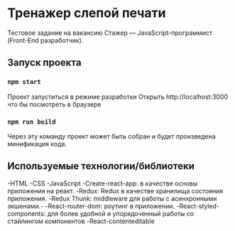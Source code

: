 # Тренажер слепой печати

Тестовое задание на вакансию Стажер — JavaScript-программист (Front-End разработчик).

## Запуск проекта

### `npm start`

Проект запуститься в режиме разработки Открыть http://localhost:3000 что бы посмотреть в браузере

### `npm run build`

Через эту команду проект может быть собран и будет произведена минификация кода.

## Используемые технологии/библиотеки

-HTML
-CSS
-JavaScript
-Сreate-react-app: в качестве основы приложения на реакт.
-Redux: Redux в качестве хранилища состояния приложения.
-Redux Thunk: middleware для работы с асинхронными экшенами.-
-React-router-dom: роутинг в приложении.
-React-styled-components: для более удобной и упорядоченный работы со стайлингом компонентов
-React-contenteditable